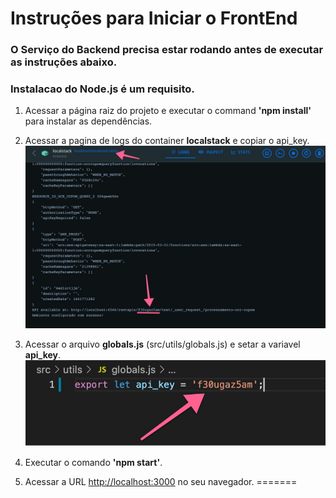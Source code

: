# Instruções para Iniciar o FrontEnd

### O Serviço do Backend precisa estar rodando antes de executar as instruções abaixo.

### Instalacao do **Node.js** é um requisito.

1. Acessar a página raiz do projeto e executar o command **'npm install'** para instalar as dependências.

2. Acessar a pagina de logs do container **localstack** e copiar o api_key.
![](api_key.jpg)

3. Acessar o arquivo **globals.js** (src/utils/globals.js) e setar a variavel **api_key**.
![](api_key_var.jpg)

4. Executar o comando **'npm start'**.

5. Acessar a URL [http://localhost:3000](http://localhost:3000) no seu navegador.
=======

